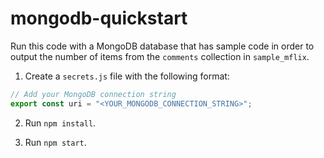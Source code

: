 # mongodb-quickstart

Run this code with a MongoDB database that has sample code in order to output the number of items from the `comments` collection in `sample_mflix`.

1. Create a `secrets.js` file with the following format:

```js
// Add your MongoDB connection string
export const uri = "<YOUR_MONGODB_CONNECTION_STRING>";
```

2. Run `npm install`.

3. Run `npm start`.
